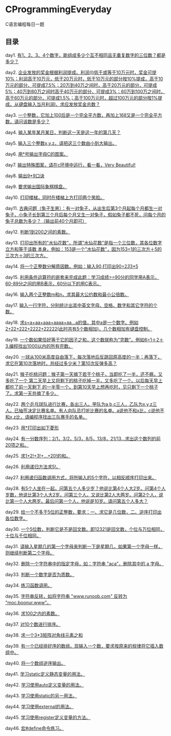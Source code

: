 # CProgrammingEveryday

 C语言编程每日一题

## 目录

day1. [有1、2、3、4个数字，能组成多少个互不相同且无重复数字的三位数？都是多少？](https://github.com/Z-P-J/CProgrammingEveryday/blob/master/src/day1)

day2. [企业发放的奖金根据利润提成。利润(I)低于或等于10万元时，奖金可提10%；利润高于10万元，低于20万元时，低于10万元的部分按10%提成，高于10万元的部分，可提成7.5%；20万到40万之间时，高于20万元的部分，可提成5%；40万到60万之间时高于40万元的部分，可提成3%；60万到100万之间时，高于60万元的部分，可提成1.5%；高于100万元时，超过100万元的部分按1%提成。从键盘输入当月利润I，求应发放奖金总数？](https://github.com/Z-P-J/CProgrammingEveryday/blob/master/src/day2)

day3. [一个整数，它加上100后是一个完全平方数，再加上168又是一个完全平方数，请问该数是多少？](https://github.com/Z-P-J/CProgrammingEveryday/blob/master/src/day3)

day4. [输入某年某月某日，判断这一天是这一年的第几天？](https://github.com/Z-P-J/CProgrammingEveryday/blob/master/src/day4)

day5. [输入三个整数x,y,z，请把这三个数由小到大输出。](https://github.com/Z-P-J/CProgrammingEveryday/blob/master/src/day5)

day6. [用*号输出字母C的图案。](https://github.com/Z-P-J/CProgrammingEveryday/blob/master/src/day6)

day7. [输出特殊图案，请在c环境中运行，看一看，Very Beautiful!](https://github.com/Z-P-J/CProgrammingEveryday/blob/master/src/day7)

day8. [输出9*9口诀](https://github.com/Z-P-J/CProgrammingEveryday/blob/master/src/day8)

day9. [要求输出国际象棋棋盘。](https://github.com/Z-P-J/CProgrammingEveryday/blob/master/src/day9)

day10. [打印楼梯，同时在楼梯上方打印两个笑脸。](https://github.com/Z-P-J/CProgrammingEveryday/blob/master/src/day10)

day11. [古典问题（兔子生崽）：有一对兔子，从出生后第3个月起每个月都生一对兔子，小兔子长到第三个月后每个月又生一对兔子，假如兔子都不死，问每个月的兔子总数为多少？（输出前40个月即可）](https://github.com/Z-P-J/CProgrammingEveryday/blob/master/src/day11)

day12. [判断1到200之间的素数。](https://github.com/Z-P-J/CProgrammingEveryday/blob/master/src/day12)

day13. [打印出所有的"水仙花数"，所谓"水仙花数"是指一个三位数，其各位数字立方和等于该数 本身。例如：153是一个"水仙花数"，因为153=1的三次方＋5的三次方＋3的三次方。](https://github.com/Z-P-J/CProgrammingEveryday/blob/master/src/day13)

day14. [将一个正整数分解质因数。例如：输入90,打印出90=2*3*3*5](https://github.com/Z-P-J/CProgrammingEveryday/blob/master/src/day14)

day15. [利用条件运算符的嵌套来完成此题：学习成绩>=90分的同学用A表示，60-89分之间的用B表示，60分以下的用C表示。](https://github.com/Z-P-J/CProgrammingEveryday/blob/master/src/day15)

day16. [输入两个正整数m和n，求其最大公约数和最小公倍数。](https://github.com/Z-P-J/CProgrammingEveryday/blob/master/src/day16)

day17. [输入一行字符，分别统计出其中英文字母、空格、数字和其它字符的个数。](https://github.com/Z-P-J/CProgrammingEveryday/blob/master/src/day17)

day18. [求s=a+aa+aaa+aaaa+aa...a的值，其中a是一个数字。例如2+22+222+2222+22222(此时共有5个数相加)，几个数相加有键盘控制。](https://github.com/Z-P-J/CProgrammingEveryday/blob/master/src/day18)

day19. [一个数如果恰好等于它的因子之和，这个数就称为"完数"。例如6=1＋2＋3.编程找出1000以内的所有完数。](https://github.com/Z-P-J/CProgrammingEveryday/blob/master/src/day19)

day20. [一球从100米高度自由落下，每次落地后反跳回原高度的一半；再落下，求它在第10次落地时，共经过多少米？第10次反弹多高？](https://github.com/Z-P-J/CProgrammingEveryday/blob/master/src/day20)

day21. [猴子吃桃问题：猴子第一天摘下若干个桃子，当即吃了一半，还不瘾，又多吃了一个 第二天早上又将剩下的桃子吃掉一半，又多吃了一个。以后每天早上都吃了前一天剩下 的一半零一个。到第10天早上想再吃时，见只剩下一个桃子了。求第一天共摘了多少。](https://github.com/Z-P-J/CProgrammingEveryday/blob/master/src/day21)

day22. [两个乒乓球队进行比赛，各出三人。甲队为a,b,c三人，乙队为x,y,z三人。已抽签决定比赛名单。有人向队员打听比赛的名单。a说他不和x比，c说他不和x,z比，请编程序找出三队赛手的名单。](https://github.com/Z-P-J/CProgrammingEveryday/blob/master/src/day22)

day23. [用*打印出如下菱形](https://github.com/Z-P-J/CProgrammingEveryday/blob/master/src/day23)

day24. [有一分数序列：2/1，3/2，5/3，8/5，13/8，21/13...求出这个数列的前20项之和。](https://github.com/Z-P-J/CProgrammingEveryday/blob/master/src/day24)

day25. [求1+2!+3!+...+20!的和。](https://github.com/Z-P-J/CProgrammingEveryday/blob/master/src/day25)

day26. [利用递归方法求5!。](https://github.com/Z-P-J/CProgrammingEveryday/blob/master/src/day26)

day27. [利用递归函数调用方式，将所输入的5个字符，以相反顺序打印出来。](https://github.com/Z-P-J/CProgrammingEveryday/blob/master/src/day27)

day28. [有5个人坐在一起，问第五个人多少岁？他说比第4个人大2岁。问第4个人岁数，他说比第3个人大2岁。问第三个人，又说比第2人大两岁。问第2个人，说比第一个人大两岁。最后问第一个人，他说是10岁。请问第五个人多大？](https://github.com/Z-P-J/CProgrammingEveryday/blob/master/src/day28)

day29. [给一个不多于5位的正整数，要求：一、求它是几位数，二、逆序打印出各位数字。](https://github.com/Z-P-J/CProgrammingEveryday/blob/master/src/day29)

day30. [一个5位数，判断它是不是回文数。即12321是回文数，个位与万位相同，十位与千位相同。](https://github.com/Z-P-J/CProgrammingEveryday/blob/master/src/day30)

day31. [请输入星期几的第一个字母来判断一下是星期几，如果第一个字母一样，则继续判断第二个字母。](https://github.com/Z-P-J/CProgrammingEveryday/blob/master/src/day31)

day32. [删除一个字符串中的指定字母，如：字符串 "aca"，删除其中的 a 字母。](https://github.com/Z-P-J/CProgrammingEveryday/blob/master/src/day32)

day33. [判断一个数字是否为质数。](https://github.com/Z-P-J/CProgrammingEveryday/blob/master/src/day33)

day34. [练习函数调用。](https://github.com/Z-P-J/CProgrammingEveryday/blob/master/src/day34)

day35. [字符串反转，如将字符串 "www.runoob.com" 反转为 "moc.boonur.www"。](https://github.com/Z-P-J/CProgrammingEveryday/blob/master/src/day35)

day36. [求100之内的素数。](https://github.com/Z-P-J/CProgrammingEveryday/blob/master/src/day36)

day37. [对10个数进行排序。](https://github.com/Z-P-J/CProgrammingEveryday/blob/master/src/day37)

day38. [求一个3*3矩阵对角线元素之和](https://github.com/Z-P-J/CProgrammingEveryday/blob/master/src/day38)

day39. [有一个已经排好序的数组。现输入一个数，要求按原来的规律将它插入数组中。](https://github.com/Z-P-J/CProgrammingEveryday/blob/master/src/day39)

day40. [将一个数组逆序输出。](https://github.com/Z-P-J/CProgrammingEveryday/blob/master/src/day40)

day41. [学习static定义静态变量的用法。](https://github.com/Z-P-J/CProgrammingEveryday/blob/master/src/day41)

day42. [学习使用auto定义变量的用法。](https://github.com/Z-P-J/CProgrammingEveryday/blob/master/src/day42)

day43. [学习使用static的另一用法。](https://github.com/Z-P-J/CProgrammingEveryday/blob/master/src/day43)

day44. [学习使用external的用法。](https://github.com/Z-P-J/CProgrammingEveryday/blob/master/src/day44)

day45. [学习使用register定义变量的方法。](https://github.com/Z-P-J/CProgrammingEveryday/blob/master/src/day45)

day46. [宏#define命令练习。](https://github.com/Z-P-J/CProgrammingEveryday/blob/master/src/day46)